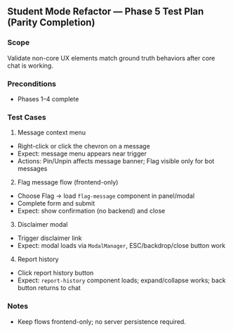 ## Student Mode Refactor — Phase 5 Test Plan (Parity Completion)

### Scope
Validate non-core UX elements match ground truth behaviors after core chat is working.

### Preconditions
- Phases 1–4 complete

### Test Cases

1) Message context menu
- Right-click or click the chevron on a message
- Expect: message menu appears near trigger
- Actions: Pin/Unpin affects message banner; Flag visible only for bot messages

2) Flag message flow (frontend-only)
- Choose Flag → load `flag-message` component in panel/modal
- Complete form and submit
- Expect: show confirmation (no backend) and close

3) Disclaimer modal
- Trigger disclaimer link
- Expect: modal loads via `ModalManager`, ESC/backdrop/close button work

4) Report history
- Click report history button
- Expect: `report-history` component loads; expand/collapse works; back button returns to chat

### Notes
- Keep flows frontend-only; no server persistence required.


